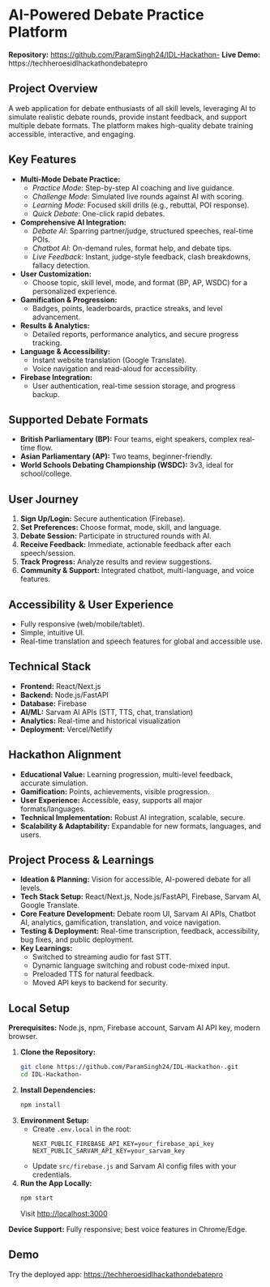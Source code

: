 # AI-Powered Debate Practice Platform

**Repository:** https://github.com/ParamSingh24/IDL-Hackathon-
**Live Demo:** https://techheroesidlhackathondebatepro

## Project Overview
A web application for debate enthusiasts of all skill levels, leveraging AI to simulate realistic debate rounds, provide instant feedback, and support multiple debate formats. The platform makes high-quality debate training accessible, interactive, and engaging.

## Key Features
- **Multi-Mode Debate Practice:**
  - *Practice Mode*: Step-by-step AI coaching and live guidance.
  - *Challenge Mode*: Simulated live rounds against AI with scoring.
  - *Learning Mode*: Focused skill drills (e.g., rebuttal, POI response).
  - *Quick Debate*: One-click rapid debates.
- **Comprehensive AI Integration:**
  - *Debate AI*: Sparring partner/judge, structured speeches, real-time POIs.
  - *Chatbot AI*: On-demand rules, format help, and debate tips.
  - *Live Feedback*: Instant, judge-style feedback, clash breakdowns, fallacy detection.
- **User Customization:**
  - Choose topic, skill level, mode, and format (BP, AP, WSDC) for a personalized experience.
- **Gamification & Progression:**
  - Badges, points, leaderboards, practice streaks, and level advancement.
- **Results & Analytics:**
  - Detailed reports, performance analytics, and secure progress tracking.
- **Language & Accessibility:**
  - Instant website translation (Google Translate).
  - Voice navigation and read-aloud for accessibility.
- **Firebase Integration:**
  - User authentication, real-time session storage, and progress backup.

## Supported Debate Formats
- **British Parliamentary (BP):** Four teams, eight speakers, complex real-time flow.
- **Asian Parliamentary (AP):** Two teams, beginner-friendly.
- **World Schools Debating Championship (WSDC):** 3v3, ideal for school/college.

## User Journey
1. **Sign Up/Login:** Secure authentication (Firebase).
2. **Set Preferences:** Choose format, mode, skill, and language.
3. **Debate Session:** Participate in structured rounds with AI.
4. **Receive Feedback:** Immediate, actionable feedback after each speech/session.
5. **Track Progress:** Analyze results and review suggestions.
6. **Community & Support:** Integrated chatbot, multi-language, and voice features.

## Accessibility & User Experience
- Fully responsive (web/mobile/tablet).
- Simple, intuitive UI.
- Real-time translation and speech features for global and accessible use.

## Technical Stack
- **Frontend:** React/Next.js
- **Backend:** Node.js/FastAPI
- **Database:** Firebase
- **AI/ML:** Sarvam AI APIs (STT, TTS, chat, translation)
- **Analytics:** Real-time and historical visualization
- **Deployment:** Vercel/Netlify

## Hackathon Alignment
- **Educational Value:** Learning progression, multi-level feedback, accurate simulation.
- **Gamification:** Points, achievements, visible progression.
- **User Experience:** Accessible, easy, supports all major formats/languages.
- **Technical Implementation:** Robust AI integration, scalable, secure.
- **Scalability & Adaptability:** Expandable for new formats, languages, and users.

## Project Process & Learnings
- **Ideation & Planning:** Vision for accessible, AI-powered debate for all levels.
- **Tech Stack Setup:** React/Next.js, Node.js/FastAPI, Firebase, Sarvam AI, Google Translate.
- **Core Feature Development:** Debate room UI, Sarvam AI APIs, Chatbot AI, analytics, gamification, translation, and voice navigation.
- **Testing & Deployment:** Real-time transcription, feedback, accessibility, bug fixes, and public deployment.
- **Key Learnings:**
  - Switched to streaming audio for fast STT.
  - Dynamic language switching and robust code-mixed input.
  - Preloaded TTS for natural feedback.
  - Moved API keys to backend for security.

## Local Setup
**Prerequisites:** Node.js, npm, Firebase account, Sarvam AI API key, modern browser.

1. **Clone the Repository:**
   ```bash
   git clone https://github.com/ParamSingh24/IDL-Hackathon-.git
   cd IDL-Hackathon-
   ```
2. **Install Dependencies:**
   ```bash
   npm install
   ```
3. **Environment Setup:**
   - Create `.env.local` in the root:
     ```env
     NEXT_PUBLIC_FIREBASE_API_KEY=your_firebase_api_key
     NEXT_PUBLIC_SARVAM_API_KEY=your_sarvam_key
     ```
   - Update `src/firebase.js` and Sarvam AI config files with your credentials.
4. **Run the App Locally:**
   ```bash
   npm start
   ```
   Visit [http://localhost:3000](http://localhost:3000)

**Device Support:** Fully responsive; best voice features in Chrome/Edge.

## Demo
Try the deployed app: [https://techheroesidlhackathondebatepro](https://techheroesidlhackathondebatepro)
